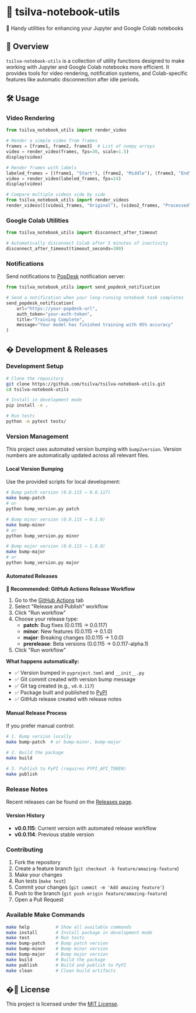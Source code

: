 # 🧰 tsilva-notebook-utils

🔬 Handy utilities for enhancing your Jupyter and Google Colab notebooks

## 📖 Overview

`tsilva-notebook-utils` is a collection of utility functions designed to make working with Jupyter and Google Colab notebooks more efficient. It provides tools for video rendering, notification systems, and Colab-specific features like automatic disconnection after idle periods.

## 🛠️ Usage

### Video Rendering

```python
from tsilva_notebook_utils import render_video

# Render a simple video from frames
frames = [frame1, frame2, frame3]  # List of numpy arrays
video = render_video(frames, fps=30, scale=1.5)
display(video)

# Render frames with labels
labeled_frames = [(frame1, "Start"), (frame2, "Middle"), (frame3, "End")]
video = render_video(labeled_frames, fps=24)
display(video)

# Compare multiple videos side by side
from tsilva_notebook_utils import render_videos
render_videos([(video1_frames, "Original"), (video2_frames, "Processed")])
```

### Google Colab Utilities

```python
from tsilva_notebook_utils import disconnect_after_timeout

# Automatically disconnect Colab after 5 minutes of inactivity
disconnect_after_timeout(timeout_seconds=300)
```

### Notifications

Send notifications to [PopDesk](https://github.com/tsilva/popdesk) notification server:

```python
from tsilva_notebook_utils import send_popdesk_notification

# Send a notification when your long-running notebook task completes
send_popdesk_notification(
    url="https://your-popdesk-url",
    auth_token="your-auth-token",
    title="Training Complete",
    message="Your model has finished training with 95% accuracy"
)
```

## � Development & Releases

### Development Setup

```bash
# Clone the repository
git clone https://github.com/tsilva/tsilva-notebook-utils.git
cd tsilva-notebook-utils

# Install in development mode
pip install -e .

# Run tests
python -m pytest tests/
```

### Version Management

This project uses automated version bumping with `bump2version`. Version numbers are automatically updated across all relevant files.

#### Local Version Bumping

Use the provided scripts for local development:

```bash
# Bump patch version (0.0.115 → 0.0.117)
make bump-patch
# or
python bump_version.py patch

# Bump minor version (0.0.115 → 0.1.0)
make bump-minor
# or
python bump_version.py minor

# Bump major version (0.0.115 → 1.0.0)
make bump-major
# or
python bump_version.py major
```

#### Automated Releases

**🎯 Recommended: GitHub Actions Release Workflow**

1. Go to the [GitHub Actions](../../actions) tab
2. Select "Release and Publish" workflow
3. Click "Run workflow"
4. Choose your release type:
   - **patch**: Bug fixes (0.0.115 → 0.0.117)
   - **minor**: New features (0.0.115 → 0.1.0)
   - **major**: Breaking changes (0.0.115 → 1.0.0)
   - **prerelease**: Beta versions (0.0.115 → 0.0.117-alpha.1)
5. Click "Run workflow"

**What happens automatically:**
- ✅ Version bumped in `pyproject.toml` and `__init__.py`
- ✅ Git commit created with version bump message
- ✅ Git tag created (e.g., `v0.0.117`)
- ✅ Package built and published to [PyPI](https://pypi.org/project/tsilva-notebook-utils/)
- ✅ GitHub release created with release notes

#### Manual Release Process

If you prefer manual control:

```bash
# 1. Bump version locally
make bump-patch  # or bump-minor, bump-major

# 2. Build the package
make build

# 3. Publish to PyPI (requires PYPI_API_TOKEN)
make publish
```

### Release Notes

Recent releases can be found on the [Releases page](../../releases).

#### Version History
- **v0.0.115**: Current version with automated release workflow
- **v0.0.114**: Previous stable version

### Contributing

1. Fork the repository
2. Create a feature branch (`git checkout -b feature/amazing-feature`)
3. Make your changes
4. Run tests (`make test`)
5. Commit your changes (`git commit -m 'Add amazing feature'`)
6. Push to the branch (`git push origin feature/amazing-feature`)
7. Open a Pull Request

### Available Make Commands

```bash
make help          # Show all available commands
make install       # Install package in development mode
make test          # Run tests
make bump-patch    # Bump patch version
make bump-minor    # Bump minor version
make bump-major    # Bump major version
make build         # Build the package
make publish       # Build and publish to PyPI
make clean         # Clean build artifacts
```

## �📄 License

This project is licensed under the [MIT License](LICENSE).